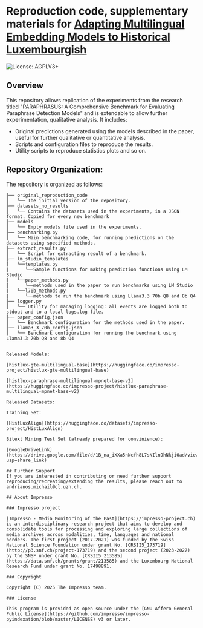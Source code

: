 # Reproduction code, supplementary materials for [Adapting Multilingual Embedding Models to Historical Luxembourgish](https://www.arxiv.org/abs/2502.07938)
![License: AGPLV3+](https://img.shields.io/badge/License-AGPLV3+-brightgreen.svg)

## Overview

This repository allows replication of the experiments from the research titled "PARAPHRASUS: A Comprehensive Benchmark for Evaluating Paraphrase Detection Models" and is extendable to allow further experimentation, qualitative analysis. It includes:

- Original predictions generated using the models described in the paper, useful for further qualitative or quantitative analysis.
- Scripts and configuration files to reproduce the results.
- Utility scripts to reproduce statistics plots and so on.

## Repository Organization:

The repository is organized as follows:

```
├── original_reproduction_code
│   └── The initial version of the repository.
├── datasets_no_results
│   └── Contains the datasets used in the experiments, in a JSON format. Copied for every new benchmark
├── models
│   └── Empty models file used in the experiments.
├── benchmarking.py
│   └── Main benchmarking code, for running predictions on the datasets using specified methods.
├── extract_results.py
│   └── Script for extracting result of a benchmark.
├── lm_studio_templates
|   └──templates.py
|      └──Sample functions for making prediction functions using LM Studio
|   └──paper_methods.py
|      └──methods used in the paper to run benchmarks using LM Studio
|   └──l70b_methods.py
|      └──methods to run the benchmark using Llama3.3 70b Q8 and 8b Q4
├── logger.py
│   └── Utility for managing logging: all events are logged both to stdout and to a local logs.log file.
├── paper_config.json
│   └── Benchmark configuration for the methods used in the paper.
├── llama3_3_70b_config.json
│   └── Benchmark configuration for running the benchmark using Llama3.3 70b Q8 and 8b Q4


Released Models:

[histlux-gte-multilingual-base](https://huggingface.co/impresso-project/histlux-gte-multilingual-base)

[histlux-paraphrase-multilingual-mpnet-base-v2](https://huggingface.co/impresso-project/histlux-paraphrase-multilingual-mpnet-base-v2)

Released Datasets:

Training Set:

[HistLuxAlign](https://huggingface.co/datasets/impresso-project/HistLuxAlign)

Bitext Mining Test Set (already prepared for convinience):

[GoogleDriveLink](https://drive.google.com/file/d/1B_na_iXXa5nNcfh8L7sNIln9hNkji0ad/view?usp=share_link)

## Further Support
If you are interested in contributing or need further support reproducing/recreating/extending the results, please reach out to andrianos.michail@cl.uzh.ch.

## About Impresso

### Impresso project

[Impresso - Media Monitoring of the Past](https://impresso-project.ch) is an interdisciplinary research project that aims to develop and consolidate tools for processing and exploring large collections of media archives across modalities, time, languages and national borders. The first project (2017-2021) was funded by the Swiss National Science Foundation under grant No. [CRSII5_173719](http://p3.snf.ch/project-173719) and the second project (2023-2027) by the SNSF under grant No. [CRSII5_213585](https://data.snf.ch/grants/grant/213585) and the Luxembourg National Research Fund under grant No. 17498891.

### Copyright

Copyright (C) 2025 The Impresso team.

### License

This program is provided as open source under the [GNU Affero General Public License](https://github.com/impresso/impresso-pyindexation/blob/master/LICENSE) v3 or later.
